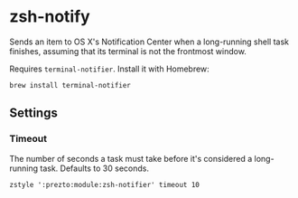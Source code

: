 zsh-notify
==========

Sends an item to OS X's Notification Center when a long-running shell task finishes, assuming that its terminal is not the frontmost window.

Requires `terminal-notifier`. Install it with Homebrew:

    brew install terminal-notifier


Settings
--------

### Timeout

The number of seconds a task must take before it's considered a long-running task. Defaults to 30 seconds.

    zstyle ':prezto:module:zsh-notifier' timeout 10

